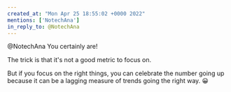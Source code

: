 ```yaml
---
created_at: "Mon Apr 25 18:55:02 +0000 2022"
mentions: ['NotechAna']
in_reply_to: @NotechAna
---
```


@NotechAna You certainly are!

The trick is that it's not a good metric to focus on.

But if you focus on the right things, you can celebrate the number going up because it can be a lagging measure of trends going the right way. 😀